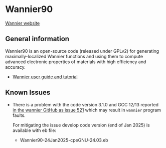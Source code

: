 # Wannier90

[Wannier website](http://www.wannier.org/)

## General information

Wannier90 is an open-source code (released under GPLv2) for generating 
maximally-localized Wannier functions and using them to compute advanced 
electronic properties of materials with high efficiency and accuracy.

  * [Wannier user guide and tutorial](http://www.wannier.org/support/)

## Known Issues

  * There is a problem with the code version 3.1.0 and GCC 12/13 reported 
    [in the wannier GitHub as issue 521](https://github.com/wannier-developers/wannier90/issues/521)
    which may result in `wannier` program faults.

    For mitigating the issue develop code version (end of Jan 2025) is available with eb file:
    - Wannier90-24Jan2025-cpeGNU-24.03.eb  
